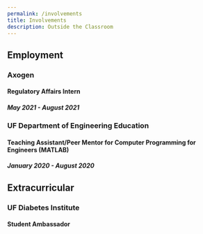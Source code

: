 ```yaml
---
permalink: /involvements
title: Involvements
description: Outside the Classroom
---
```


## Employment
### Axogen
#### Regulatory Affairs Intern

##### May 2021 - August 2021
### UF Department of Engineering Education
#### Teaching Assistant/Peer Mentor for Computer Programming for Engineers (MATLAB)

##### January 2020 - August 2020
## Extracurricular
### UF Diabetes Institute

#### Student Ambassador